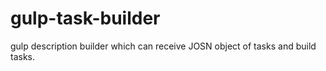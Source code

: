 # gulp-task-builder
gulp description builder which can receive JOSN object of tasks and build tasks.
